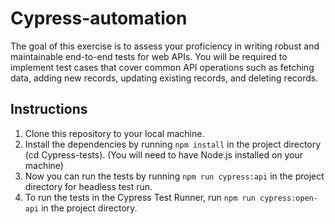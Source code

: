 # Cypress-automation

The goal of this exercise is to assess your proficiency in writing robust and maintainable end-to-end tests for web APIs. You will be required to implement test cases that cover common API operations such as fetching data, adding new records, updating existing records, and deleting records.

## Instructions

1. Clone this repository to your local machine.
2. Install the dependencies by running `npm install` in the project directory (cd Cypress-tests). (You will need to have Node.js installed on your machine)
3. Now you can run the tests by running `npm run cypress:api` in the project directory for headless test run.
4. To run the tests in the Cypress Test Runner, run `npm run cypress:open-api` in the project directory.
